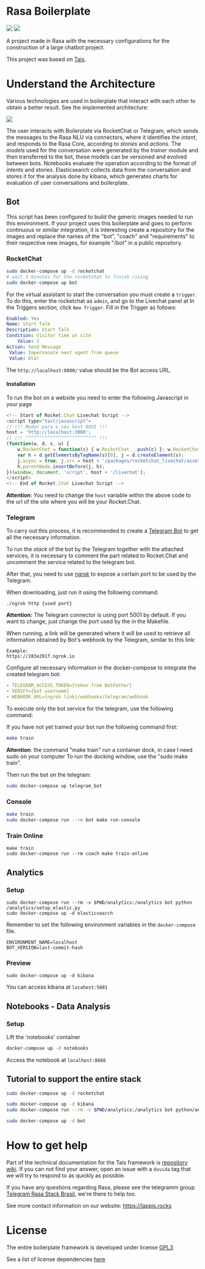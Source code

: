 # Rasa Boilerplate
<!-- badges -->
<a href="https://www.gnu.org/licenses/gpl-3.0.pt-br.html"><img src="https://img.shields.io/badge/licence-GPL3-green.svg"/></a>
<a href="https://codeclimate.com/github/lappis-unb/rasa-ptbr-boilerplate/maintainability"><img src="https://api.codeclimate.com/v1/badges/3fe22bf52000e147c6df/maintainability"/></a>


A project made in Rasa with the necessary configurations for the construction of a large chatbot project.

This project was based on [Tais](http://github.com/lappis-unb/tais).

# Understand the Architecture

Various technologies are used in boilerplate that interact with each other to obtain a better result. See the implemented architecture:

![](https://user-images.githubusercontent.com/8556291/57933140-d8d66b80-7892-11e9-8d58-a7eda60b099b.png)


The user interacts with Boilerplate via RocketChat or Telegram, which sends the messages to the Rasa NLU via
connectors, where it identifies the *intent*, and responds to the Rasa Core, according to *stories* and *actions*.
The *models* used for the conversation were generated by the *trainer* module and then transferred to the bot, these
models can be versioned and evolved between bots.
Notebooks evaluate the operation according to the format of *intents* and *stories*.
Elasticsearch collects data from the conversation and stores it for the analysis done by kibana, which generates charts for
evaluation of user conversations and boilerplate.

## Bot


This script has been configured to build the generic images needed to run this environment.
If your project uses this boilerplate and goes to perform continuous or similar integration, it is interesting
create a repository for the images and replace the names of the "bot", "coach" and "requirements" to their respective new images, for example "<organization>/bot" in a public repository.

### RocketChat

```sh
sudo docker-compose up -d rocketchat
# wait 3 minutes for the rocketchat to finish rising
sudo docker-compose up bot
```


For the virtual assistant to start the conversation you must create a `trigger`.
To do this, enter the rocketchat as `admin`, and go to the Livechat panel at
In the Triggers section, click `New Trigger`. Fill in the Trigger as follows:

```yaml
Enabled: Yes
Name: Start Talk
Description: Start Talk
Condition: Visitor time on site
    Value: 3
Action: Send Message
 Value: Impersonate next agent from queue
 Value: Olá!
```

The `http://localhost:8080/` value should be the Bot access URL.

#### Installation

To run the bot on a website you need to enter the following Javascript in your page

```js
<!-- Start of Rocket.Chat Livechat Script -->
<script type="text/javascript">
// !!! Mudar para o seu host AQUI !!!
host = 'http://localhost:3000';
// !!! ^^^^^^^^^^^^^^^^^^^^^^^^^^ !!!
(function(w, d, s, u) {
    w.RocketChat = function(c) { w.RocketChat._.push(c) }; w.RocketChat._ = []; w.RocketChat.url = u;
    var h = d.getElementsByTagName(s)[0], j = d.createElement(s);
    j.async = true; j.src = host + '/packages/rocketchat_livechat/assets/rocketchat-livechat.min.js?_=201702160944';
    h.parentNode.insertBefore(j, h);
})(window, document, 'script', host + '/livechat');
</script>
<!-- End of Rocket.Chat Livechat Script -->
```


**Attention**: You need to change the `host` variable within the above code to the url of the site where you will be
your Rocket.Chat.

### Telegram

To carry out this process, it is recommended to create a
[Telegram Bot](https://core.telegram.org/bots#3-how-do-i-create-a-bot) to get all the necessary information.

To run the _stack_ of the bot by the Telegram together with the attached services, it is necessary to comment the part
related to Rocket.Chat and uncomment the service related to the telegram bot.

After that, you need to use [ngrok](https://ngrok.com/download) to expose a certain port to be used
by the Telegram.

When downloading, just run it using the following command:

```
./ngrok http {used port}
```

**Attention:** The Telegram connector is using port 5001 by default. If you want to change, just change
the port used by the in the Makefile.

When running, a link will be generated where it will be used to retrieve all information obtained by Bot's webhook
by the Telegram, similar to this link:

```
Example:
https://283e291f.ngrok.io
```

Configure all necessary information in the docker-compose to integrate the created telegram bot:

```yml
- TELEGRAM_ACCESS_TOKEN={token from BotFather}
- VERIFY={bot username}
- WEBHOOK_URL={ngrok link}/webhooks/telegram/webhook
```

To execute only the bot service for the telegram, use the following command:

If you have not yet trained your bot run the following command first:

```sh
make train
```

**Attention**: the command "make train" run a container dock, in case I need sudo on your computer
To run the docking window, use the "sudo make train".


Then run the bot on the telegram:

```sh
sudo docker-compose up telegram_bot
```

### Console

```sh
make train
sudo docker-compose run --rm bot make run-console
```

### Train Online

```
make train
sudo docker-compose run --rm coach make train-online
```

## Analytics

### Setup

```
sudo docker-compose run --rm -v $PWD/analytics:/analytics bot python /analytics/setup_elastic.py
sudo docker-compose up -d elasticsearch
```

Remember to set the following environment variables in the `docker-compose` file.

```
ENVIRONMENT_NAME=localhost
BOT_VERSION=last-commit-hash
```

### Preview

```
sudo docker-compose up -d kibana
```

You can access kibana at `locahost:5601`


## Notebooks - Data Analysis

### Setup

Lift the 'notebooks' container

```sh
docker-compose up -d notebooks
```

Access the notebook at `localhost:8888`



## Tutorial to support the entire stack

```sh
sudo docker-compose up -d rocketchat

sudo docker-compose up -d kibana
sudo docker-compose run --rm -v $PWD/analytics:/analytics bot python/analytics/setup_elastic.py

sudo docker-compose up -d bot
```


# How to get help

Part of the technical documentation for the Tais framework is
[repository wiki](https://github.com/lappis-unb/tais/wiki). If you can not find your answer, open an issue
with a `duvida` tag that we will try to respond to as quickly as possible.

If you have any questions regarding Rasa, please see the telegramm group [Telegram Rasa Stack Brasil](https://t.me/RasaBrasil),
we're there to help too.

See more contact information on our website: https://lappis.rocks

# License

The entire boilerplate framework is developed under license
[GPL3](https://github.com/lappis-unb/rasa-ptbr-boilerplate/blob/master/LICENSE)

See a list of license dependencies [here](https://libraries.io/github/lappis-unb/rasa-ptbr-boilerplate)
